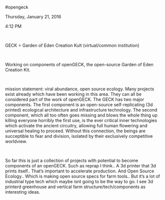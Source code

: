 \#opengeck

Thursday, January 21, 2016

4:12 PM

 

GECK = Garden of Eden Creation Kult (virtual/common institution)

 

Working on components of openGECK, the open-source Garden of Eden Creation Kit.

 

mission statement: viral abundance, open source ecology. Many projects exist already which have been working in this area. They can all be considered part of the work of openGECK. The GECK has two major components. The first component is an open-source self-replicating (3d printed) ecological architecture and infrastructure technology. The second component, which all too often goes missing and blows the whole thing up killing everyone horribly the first use, is the ever critical inner technologies which activate the ancient circuitry, allowing full human flowering and universal healing to proceed. Without this connection, the beings are succeptible to fear and division, isolated by their exclusively competitive worldview.

 

So far this is just a collection of projects with potential to become components of an openGECK. Such as reprap I think.. A 3d printer that 3d prints itself.. That’s important to accelerate production. And Open Source Ecology.. Which is making open source specs for farm tools.. But it’s a lot of industrial type tech which maybe isnt going to be the way to go. I see 3d printerd greenhouse and vertical farm structure/tech/components as interesting ideas.

